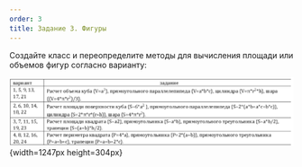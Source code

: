 ```yaml
---
order: 3
title: Задание 3. Фигуры
---
```


Создайте класс и переопределите методы для вычисления площади или объемов фигур согласно варианту:

![](./zadanie-3.png){width=1247px height=304px}


